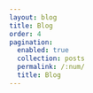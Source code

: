 ```yaml
---
layout: blog
title: Blog
order: 4
pagination:
  enabled: true
  collection: posts
  permalink: /:num/
  title: Blog
---
```


